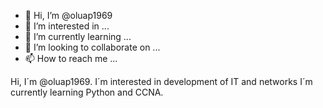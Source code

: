 - 👋 Hi, I’m @oluap1969
- 👀 I’m interested in ...
- 🌱 I’m currently learning ...
- 💞️ I’m looking to collaborate on ...
- 📫 How to reach me ...

<!---
oluap1969/oluap1969 is a ✨ special ✨ repository because its `README.md` (this file) appears on your GitHub profile.
You can click the Preview link to take a look at your changes.
--->
Hi, I´m @oluap1969.
I´m interested in development of IT and networks
I´m currently learning Python and CCNA.
